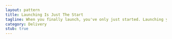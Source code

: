 ```yaml
---
layout: pattern
title: Launching Is Just The Start
tagline: When you finally launch, you've only just started. Launching your project is not a destination and it's not finished, you've only just begun.
category: Delivery
stub: true
---
```

